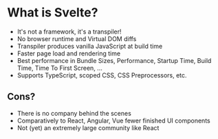 # What is Svelte?

- It's not a framework, it's a transpiler!
- No browser runtime and Virtual DOM diffs
- Transpiler produces vanilla JavaScript at build time
- Faster page load and rendering time
- Best performance in Bundle Sizes, Performance, Startup Time, Build Time, Time To First Screen, ...
- Supports TypeScript, scoped CSS, CSS Preprocessors, etc.

## Cons?

- There is no company behind the scenes 
- Comparatively to React, Angular, Vue fewer finished UI components
- Not (yet) an extremely large community like React